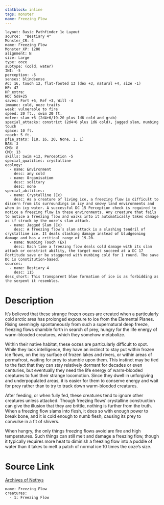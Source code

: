 ```yaml
---
statblock: inline
tags: monster
name: Freezing Flow
---
```

```statblock
layout: Basic Pathfinder 1e Layout
source:  "Bestiary 4"
Monster_CR: 4
name: Freezing Flow
Monster_XP: 1200
alignment: N
size: Large
type: ooze
subtype: (cold, water)
INI: -5
perception: -5
senses: blindsense
AC: 16, touch 12, flat-footed 13 (dex +3, natural +4, size -1)
HP: 47
HP_extra: 
HD: 5d8+25
saves: Fort +6, Ref +3, Will -4
immune: cold, ooze traits
weak: vulnerable to fire
speed: 20 ft., swim 20 ft.
melee: slam +6 (2d4+6/19-20 plus 1d6 cold and grab)
special_attacks: constrict (2d4+6 plus 1d6 cold), jagged slam, numbing touch
space: 10 ft.
reach: 5 ft.
pf1e_stats: [18, 16, 20, None, 1, 1]
BAB: 3
CMB: 8
CMD: 13
skills: Swim +12, Perception -5
special_qualities: crystalline
ecology:
  - name: Environment
    desc: any cold
  - name: Organisation
    desc: solitary
    desc: none
special_abilities:
  - name: Crystalline (Ex)
    desc: As a creature of living ice, a freezing flow is difficult to discern from its surroundings in icy and snowy land environments and when in icy water. A successful DC 15 Perception check is required to notice a freezing flow in these environments. Any creature that fails to notice a freezing flow and walks into it automatically takes damage as if struck by the ooze’s slam attack.
  - name: Jagged Slam (Ex)
    desc: A freezing flow’s slam attack is a slashing tendril of crystalline ice. It deals slashing damage instead of bludgeoning damage and has a critical range of 19-20.
  - name: Numbing Touch (Ex)
    desc: Each time a freezing flow deals cold damage with its slam attack or constrict ability, the target must succeed at a DC 17 Fortitude save or be staggered with numbing cold for 1 round. The save DC is Constitution-based.
sources:
  - name: Bestiary 4
    desc: 115
desc_short: This transparent blue formation of ice is as forbidding as the serpent it resembles.
```
# Description
It’s believed that these strange frozen oozes are created when a particularly cold arctic area has prolonged exposure to ice from the Elemental Planes. Rising seemingly spontaneously from such a supernatural deep freeze, freezing flows shamble forth in search of prey, hungry for the life energy of warm-blooded creatures, which they somehow metabolize.

Within their native habitat, these oozes are particularly difficult to spot. While they lack intelligence, they have an instinct to stay put within frozen ice flows, on the icy surface of frozen lakes and rivers, or within areas of permafrost, waiting for prey to stumble upon them. This instinct may be tied to the fact that they can stay relatively dormant for decades or even centuries, but eventually they need the life energy of warm-blooded creatures to fuel their strange locomotion. Since they dwell in unforgiving and underpopulated areas, it is easier for them to conserve energy and wait for prey rather than to try to track down warm-blooded creatures.

After feeding, or when fully fed, these creatures tend to ignore other creatures unless attacked. Though freezing flows’ crystalline construction can give the illusion that they are brittle, nothing is further from the truth. When a freezing flow slams into flesh, it does so with enough power to break bone, and it is cold enough to numb flesh, causing its prey to convulse in a fit of shivers.

When hungry, the only things freezing flows avoid are fire and high temperatures. Such things can still melt and damage a freezing flow, though it typically requires more heat to diminish a freezing flow into a puddle of water than it takes to melt a patch of normal ice 10 times the ooze’s size.
# Source Link
[Archives of Nethys](https://aonprd.com/MonsterDisplay.aspx?ItemName=Freezing%20Flow)
```encounter-table
name: Freezing Flow
creatures:
  - 1: Freezing Flow
```
